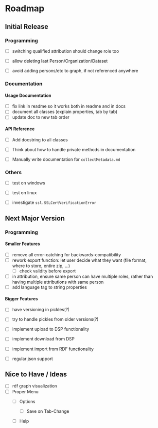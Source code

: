 # Roadmap

## Initial Release

### Programming

- [ ] switching qualified attribution should change role too
- [ ] allow deleting last Person/Organization/Dataset
- [ ] avoid adding persons/etc to graph, if not referenced anywhere


### Documentation

#### Usage Documentation

- [ ] fix link in readme so it works both in readme and in docs
- [ ] document all classes (explain properties, tab by tab)
- [ ] update doc to new tab order

#### API Reference

- [ ] Add docstring to all classes
- [ ] Think about how to handle private methods in documentation
- [ ] Manually write documentation for `collectMetadata.md`


### Others

- [ ] test on windows
- [ ] test on linux
- [ ] investigate `ssl.SSLCertVerificationError`




## Next Major Version

### Programming

#### Smaller Features

- [ ] remove all error-catching for backwards-compatibility
- [ ] rework export function: let user decide what they want (file format, where to store, entire zip, ...)
  - [ ] check validity before export
- [ ] in attribution, ensure same person can have multiple roles, rather than having multiple attributions with same person
- [ ] add language tag to string properties

#### Bigger Features

- [ ] have versioning in pickles(?)
- [ ] try to handle pickles from older versions(?)
- [ ] implement upload to DSP functionality
- [ ] implement download from DSP
- [ ] implement import from RDF functionality
- [ ] regular json support


## Nice to Have / Ideas

- [ ] rdf graph visualization
- [ ] Proper Menu
  - [ ] Options
    - [ ] Save on Tab-Change
  - [ ] Help


